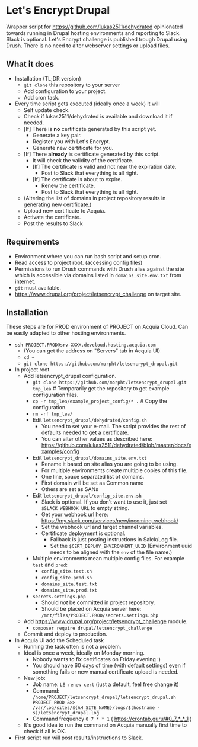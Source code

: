 # Let's Encrypt Drupal

Wrapper script for https://github.com/lukas2511/dehydrated opinionated towards running in Drupal hosting environments and reporting to Slack. Slack is optional. Let's Encrypt challenge is published trough Drupal using Drush. There is no need to alter webserver settings or upload files.

## What it does

* Installation (TL;DR version)
  * `git clone` this repository to your server
  * Add configuration to your project.
  * Add cron task.
* Every time script gets executed (ideally once a week) it will
  * Self update check.
  * Check if lukas2511/dehydrated is available and download it if needed.
  * [If] There is **no** certificate generated by this script yet.
    * Generate a key pair.
    * Register you with Let's Encrypt.
    * Generate new certificate for you.
  * [If] There **already is** certificate generated by this script.
    * It will check the validity of the certificate.
    * [If] The certificate is valid and not near the expiration date.
      * Post to Slack that everything is all right.
    * [If] The certificate is about to expire.
      * Renew the certificate.
      * Post to Slack that everything is all right.
  * (Altering the list of domains in project repository results in generating new certificate.)
  * Upload new certificate to Acquia.
  * Activate the certificate.
  * Post the results to Slack 

## Requirements

* Environment where you can run bash script and setup cron.
* Read access to project root. (accessing config files)
* Permissions to run Drush commands with Drush alias against the site which is accessible via domains listed in `domains_site.env.txt` from internet.
* `git` must available.
* https://www.drupal.org/project/letsencrypt_challenge on target site.

## Installation

These steps are for PROD environment of PROJECT on Acquia Cloud. Can be easily adapted to other hosting environments.

* `ssh PROJECT.PROD@srv-XXXX.devcloud.hosting.acquia.com`
  * (You can get the address on "Servers" tab in Acquia UI)
  * `cd ~`
  * `git clone https://github.com/morpht/letsencrypt_drupal.git`
* In project root
  * Add letsencrypt_drupal configuration.
    * `git clone https://github.com/morpht/letsencrypt_drupal.git tmp_lea` # Temporarily get the repository to get example configuration files.
    * `cp -r tmp_lea/example_project_config/* .` # Copy the configuration.
    * `rm -rf tmp_lea/`
    * Edit `letsencrypt_drupal/dehydrated/config.sh` 
      * You need to set your e-mail. The script provides the rest of defaults needed to get a certificate.
      * You can alter other values as described here: https://github.com/lukas2511/dehydrated/blob/master/docs/examples/config
    * Edit `letsencrypt_drupal/domains_site.env.txt`
      * Rename it based on site alias you are going to be using.
      * For multiple environments create multiple copies of this file.
      * One line, space separated list of domains.
      * First domain will be set as Common name
      * Others are set as SANs
    * Edit `letsencrypt_drupal/config_site.env.sh`
      * Slack is optional. If you don't want to use it, just set `$SLACK_WEBHOOK_URL` to empty string.
      * Get your webhook url here: https://my.slack.com/services/new/incoming-webhook/
      * Set the webhook url and target channel variables.
      * Certificate deployment is optional.
        * Fallback is just posting instructions in Salck/Log file.
        * Set the `$CERT_DEPLOY_ENVIRONMENT_UUID` (Environment uuid needs to be aligned with the `env` of the file name.)
    * Multiple environments mean multiple config files. For example `test` and `prod`:
      * `config_site.test.sh` 
      * `config_site.prod.sh` 
      * `domains_site.test.txt`
      * `domains_site.prod.txt`
    * `secrets.settings.php`
      * Should *not* be committed in project repository.
      * Should be placed on Acquia server here: `/mnt/files/PROJECT.PROD/secrets.settings.php`
  * Add https://www.drupal.org/project/letsencrypt_challenge module.
    * `composer require drupal/letsencrypt_challenge`
  * Commit and deploy to production.
* In Acquia UI add the Scheduled task
  * Running the task often is not a problem.
  * Ideal is once a week, ideally on Monday morning.
    * Nobody wants to fix certificates on Friday evening :)
    * You should have 60 days of time (with default settings) even if something fails or new manual certificate upload is needed.
  * New job:
    * Job name: `LE renew cert` (just a default, feel free change it)
    * Command: `/home/PROJECT/letsencrypt_drupal/letsencrypt_drupal.sh PROJECT PROD &>> /var/log/sites/${AH_SITE_NAME}/logs/$(hostname -s)/letsencrypt_drupal.log`
    * Command frequency `0 7 * * 1` ( https://crontab.guru/#0_7_*_*_1 )
  * It's good idea to run the command on Acquia manually first time to check if all is OK.
* First script run will post results/instructions to Slack.

